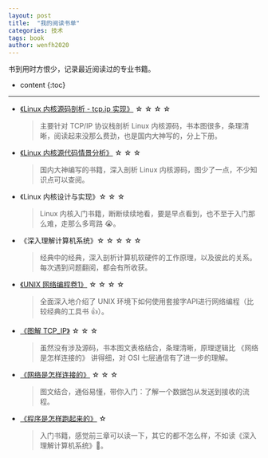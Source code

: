 ```yaml
---
layout: post
title:  "我的阅读书单"
categories: 技术
tags: book
author: wenfh2020
---
```


书到用时方恨少，记录最近阅读过的专业书籍。






* content
{:toc}

---

* [《Linux 内核源码剖析 - tcp.ip 实现》](https://github.com/run/kernel-tcp/tree/master/pdf%E8%B5%84%E6%96%99) ☆ ☆ ☆ ☆

  > 主要针对 TCP/IP 协议栈剖析 Linux 内核源码，书本图很多，条理清晰，阅读起来没那么费劲，也是国内大神写的，分上下册。

* [《Linux 内核源代码情景分析》](https://raw.githubusercontent.com/lancetw/ebook-1/master/03_operating_system/Linux%E5%86%85%E6%A0%B8%E6%BA%90%E4%BB%A3%E7%A0%81%E6%83%85%E6%99%AF%E5%88%86%E6%9E%90.pdf) ☆ ☆ ☆

  > 国内大神编写的书籍，深入剖析 Linux 内核源码，图少了一点，不少知识点可以查阅。

* 《Linux 内核设计与实现》☆ ☆ ☆

  > Linux 内核入门书籍，断断续续地看，要是早点看到，也不至于入门那么难，走那么多弯路 😭。

* 《深入理解计算机系统》☆ ☆ ☆ ☆ ☆

  > 经典中的经典，深入剖析计算机软硬件的工作原理，以及彼此的关系。每次遇到问题翻阅，都会有所收获。

* [《UNIX 网络编程卷1》](https://raw.githubusercontent.com/lancetw/ebook-1/master/01_programming/UNIX%E7%BD%91%E7%BB%9C%E7%BC%96%E7%A8%8B%E5%8D%B71%EF%BC%9A%E5%A5%97%E6%8E%A5%E5%AD%97%E8%81%94%E7%BD%91API%EF%BC%88%E7%AC%AC3%E7%89%88%EF%BC%89.pdf) ☆ ☆ ☆ ☆

  > 全面深入地介绍了 UNIX 环境下如何使用套接字API进行网络编程（比较经典的工具书 👍）。

* [《图解 TCP_IP》](https://raw.githubusercontent.com/lancetw/ebook-1/master/04_network/%E5%9B%BE%E8%A7%A3TCP_IP_%E7%AC%AC5%E7%89%88.pdf) ☆ ☆ ☆
  
  > 虽然没有涉及源码，书本图文表格结合，条理清晰，原理逻辑比 《网络是怎样连接的》 讲得细，对 OSI 七层通信有了进一步的理解。

* [《网络是怎样连接的》](https://raw.githubusercontent.com/tongxurt/pdfs/master/%E7%BD%91%E7%BB%9C%E6%98%AF%E6%80%8E%E6%A0%B7%E8%BF%9E%E6%8E%A5%E7%9A%84_%E6%88%B7%E6%A0%B9%E5%8B%A4.pdf) ☆ ☆ ☆
  
  > 图文结合，通俗易懂，带你入门：了解一个数据包从发送到接收的流程。

* [《程序是怎样跑起来的》](https://raw.githubusercontent.com/homerzhou/pdf/master/%E7%A8%8B%E5%BA%8F%E6%98%AF%E6%80%8E%E6%A0%B7%E8%B7%91%E8%B5%B7%E6%9D%A5%E7%9A%84%20%E6%97%A5%20%E7%9F%A2%E6%B3%BD%E4%B9%85%E9%9B%84%20.pdf) ☆
  > 入门书籍，感觉前三章可以读一下，其它的都不怎么样，不如读《深入理解计算机系统》🐶。
